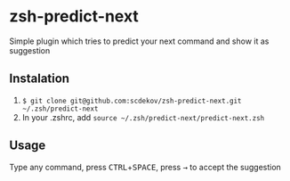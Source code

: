 # zsh-predict-next
Simple plugin which tries to predict your next command and show it as suggestion


## Instalation

1. `$ git clone git@github.com:scdekov/zsh-predict-next.git ~/.zsh/predict-next`
2. In your .zshrc, add `source ~/.zsh/predict-next/predict-next.zsh`

## Usage

Type any command, press <kbd>CTRL</kbd>+<kbd>SPACE</kbd>, press <kbd>&rarr;</kbd> to accept the suggestion

